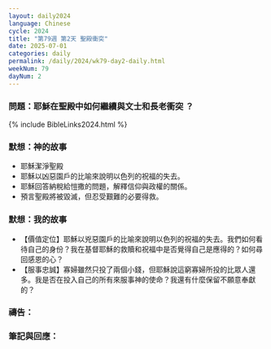 ```yaml
---
layout: daily2024
language: Chinese
cycle: 2024
title: "第79週 第2天 聖殿衝突"
date: 2025-07-01
categories: daily
permalink: /daily/2024/wk79-day2-daily.html
weekNum: 79
dayNum: 2
---
```


### 問題：耶穌在聖殿中如何繼續與文士和長老衝突 ？

{% include BibleLinks2024.html %}

### 默想：神的故事 
+ 耶穌潔淨聖殿 
+ 耶穌以凶惡園戶的比喻來說明以色列的祝福的失去。 
+ 耶穌回答納稅給愷撒的問題，解釋信仰與政權的關係。 
+ 預言聖殿將被毀滅，但忍受艱難的必要得救。 

### 默想：我的故事
+ 【價值定位】耶穌以兇惡園戶的比喻來說明以色列的祝福的失去。我們如何看待自己的身份？我在基督耶穌的救贖和祝福中是否覺得自己是應得的？如何尋回感恩的心？ 
+ 【服事忠誠】寡婦雖然只投了兩個小錢，但耶穌說這窮寡婦所投的比眾人還多。我是否在投入自己的所有來服事神的使命？我還有什麼保留不願意奉獻的？ 

### 禱告：

### 筆記與回應：
